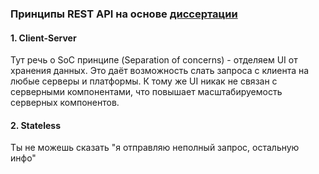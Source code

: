 ### Принципы REST API на основе [диссертации](https://translated.turbopages.org/proxy_u/en-ru.ru.2385d227-671ad9c2-b1dd4128-74722d776562/https/ics.uci.edu/~fielding/pubs/dissertation/rest_arch_style.htm#sec_5_1)

#### 1. Client-Server
Тут речь о SoC принципе (Separation of concerns) - отделяем UI от хранения данных. Это даёт возможность слать запроса с клиента на любые серверы и платформы. К тому же UI никак не связан с серверными компонентами, что повышает масштабируемость серверных компонентов.

#### 2. Stateless
Ты не можешь сказать "я отправляю неполный запрос, остальную инфо"